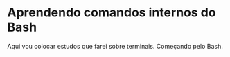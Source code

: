 # Aprendendo comandos internos do Bash

Aqui vou colocar estudos que farei sobre terminais. Começando pelo Bash.
